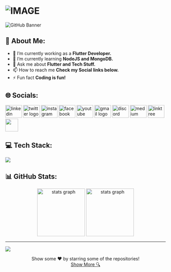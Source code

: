 <h1>
  <picture>
    <source media="(prefers-color-scheme: dark)" srcset="https://readme-typing-svg.demolab.com/?font=Fira+Code&weight=600&size=30&duration=4500&pause=1000&color=FFFFFF&background=301B5D00&vCenter=true&width=435&lines=Hi+👋+I'm+Aakash!">
    <source media="(prefers-color-scheme: light)" srcset="https://readme-typing-svg.demolab.com?font=Fira+Code&weight=600&size=30&duration=4500&pause=1000&color=000000&background=301B5D00&vCenter=true&width=435&lines=Hi+👋+I'm+Aakash!">
    <img alt="IMAGE" src="http://LIGHT_IMAGE_URL.png">
  </picture>
</h1>


![GitHub Banner](https://user-images.githubusercontent.com/58959408/232639433-cb0aea21-66f0-4508-a771-85e2089c5a87.gif)


## 💫 About Me:
- 🔭 I’m currently working as a **Flutter Developer.**
- 🌱 I’m currently learning **NodeJS and MongoDB.**
- 💬 Ask me about **Flutter and Tech Stuff.**
- 📫 How to reach me **Check my Social links below.**
- ⚡ Fun fact **Coding is fun!**


## 🌐 Socials:
<div align="left">
    <a href="https://linkedin.com/in/aakash569" target="_blank">
  <img src="https://raw.githubusercontent.com/maurodesouza/profile-readme-generator/master/src/assets/icons/social/linkedin/default.svg" width="52" height="40" alt="linkedin logo"  /></a>
    <a href="https://twitter.com/aakash569" target="_blank">
  <img src="https://raw.githubusercontent.com/maurodesouza/profile-readme-generator/master/src/assets/icons/social/twitter/default.svg" width="52" height="40" alt="twitter logo"  /></a>
    <a href="https://instagram.com/ig_aakash569" target="_blank">
  <img src="https://raw.githubusercontent.com/maurodesouza/profile-readme-generator/master/src/assets/icons/social/instagram/default.svg" width="52" height="40" alt="instagram logo"  /></a>
    <a href="https://facebook.com/aakash569" target="_blank">
  <img src="https://raw.githubusercontent.com/maurodesouza/profile-readme-generator/master/src/assets/icons/social/facebook/default.svg" width="52" height="40" alt="facebook logo"  /></a>     
    <a href="https://youtube.com/@defconOP" target="_blank">
  <img src="https://raw.githubusercontent.com/maurodesouza/profile-readme-generator/master/src/assets/icons/social/youtube/default.svg" width="52" height="40" alt="youtube logo"  /></a>
    <a href="https://aakashrajbanshi58@gmail.com" target="_blank">
  <img src="https://raw.githubusercontent.com/maurodesouza/profile-readme-generator/master/src/assets/icons/social/gmail/default.svg" width="52" height="40" alt="gmail logo"  /></a>
    <a href="https://discord.com/channels/@notyourdefcon" target="_blank"> 
  <img src="https://raw.githubusercontent.com/maurodesouza/profile-readme-generator/master/src/assets/icons/social/discord/default.svg" width="52" height="40" alt="discord logo"  /></a>
    <a href="https://medium.com/@aakash569" target="_blank">
  <img src="https://raw.githubusercontent.com/maurodesouza/profile-readme-generator/master/src/assets/icons/social/medium/default.svg" width="52" height="40" alt="medium logo"  /></a>
    <a href="https://linktr.ee/aakash569" target="_blank">
  <img src="https://raw.githubusercontent.com/maurodesouza/profile-readme-generator/master/src/assets/icons/social/linktree/default.svg" width="52" height="40" alt="linktree logo"  /></a>
    <a href="https://zaap.bio/aakash569" target="_blank" rel="noreferrer">
  <img src="https://s3-eu-west-1.amazonaws.com/tpd/logos/60e537346fa87d00016b77cc/0x0.png" width="40" />
  </a>
</div>


## 💻 Tech Stack:
<div align="left">
  <a href="#">
    <img src="https://skillicons.dev/icons?i=dart,flutter,firebase,postman,photoshop,xd,figma,wordpress,vscode,androidstudio,git,github,gitlab,linux&theme=dark" />
  </a> 
</div>


## 📊 GitHub Stats:
<div align="center">
  <img src="https://github-readme-stats.vercel.app/api?username=aakashx58&theme=tokyonight&hide_border=false&include_all_commits=true&count_private=true" height="150" alt="stats graph"  />
   <img src="https://github-readme-streak-stats.herokuapp.com/?user=aakashx58&theme=tokyonight&hide_border=false" height="150" alt="stats graph"  />
</div>


<!--## 🐍 GitHub Contributions:
![snake gif](https://github.com/aakashx58/aakashx58/blob/output/github-contribution-grid-snake.svg)-->
<!--<div align="center">
 <img alt="snake eating my contributions" src="https://raw.githubusercontent.com/Bishalmoktan/Bishalmoktan/output/github-contribution-grid-snake.svg" />
</div>-->


<!--## 📅 Isometric commit calendar:
  <td  align="center">
        <details open><summary>Full year calendar</summary><img alt="" width="400" src="https://github.com/lowlighter/metrics/blob/examples/metrics.plugin.isocalendar.fullyear.svg" alt=""></img></details>
        <details><summary>Half year calendar</summary><img alt="" width="400" src="https://github.com/lowlighter/metrics/blob/examples/metrics.plugin.isocalendar.svg" alt=""></img></details>
        <img width="900" height="1" alt="">
      </td>-->

---
[![](https://visitcount.itsvg.in/api?id=aakashx58&icon=0&color=1)](https://visitcount.itsvg.in)


<div align="center">
  Show some ❤️ by starring some of the repositories!
</div>


<div align="center">
  <a href="https://github.com/aakashx58?tab=repositories" title="Show Repositories">Show More 🔍</a>
</div>
